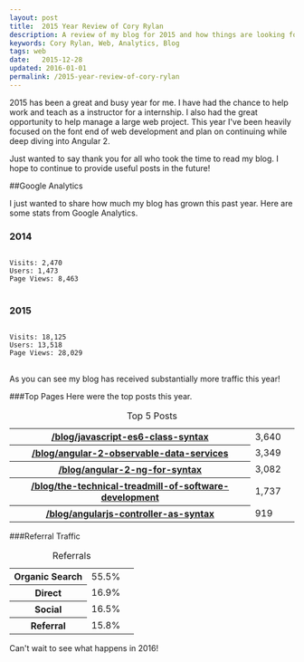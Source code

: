 ```yaml
---
layout: post
title:  2015 Year Review of Cory Rylan
description: A review of my blog for 2015 and how things are looking for the future.
keywords: Cory Rylan, Web, Analytics, Blog
tags: web
date:   2015-12-28
updated: 2016-01-01
permalink: /2015-year-review-of-cory-rylan
---
```



2015 has been a great and busy year for me. I have had the chance to help work and teach as a instructor
for a internship. I also had the great opportunity to help manage a large web project. This year I've been heavily focused
on the font end of web development and plan on continuing while deep diving into Angular 2.

Just wanted to say thank you for all who took the time to read my blog. I hope to continue to provide useful posts in the
future!

##Google Analytics

I just wanted to share how much my blog has grown this past year. Here are some stats from Google Analytics.

<h3>2014</h3>
<pre class="language-javascript">
<code>
Visits: 2,470
Users: 1,473
Page Views: 8,463
</code>
</pre>
<h3>2015</h3>
<pre class="language-javascript">
<code>
Visits: 18,125
Users: 13,518
Page Views: 28,029
</code>
</pre>

As you can see my blog has received substantially more traffic this year!

###Top Pages
Here were the top posts this year.

<table>
<caption>Top 5 Posts</caption>
<tbody>
    <tr>
        <th scope="row"><a href="/blog/javascript-es6-class-syntax">/blog/javascript-es6-class-syntax</a></th>
        <td>3,640</td>
        <td></td>
    </tr>
    <tr>
        <th scope="row"><a href="/blog/angular-2-observable-data-services">/blog/angular-2-observable-data-services</a></th>
        <td>3,349</td>
        <td></td>
    </tr>
    <tr>
        <th scope="row"><a href="/blog/angular-2-ng-for-syntax">/blog/angular-2-ng-for-syntax</a></th>
        <td>3,082</td>
        <td></td>
    </tr>
    <tr>
        <th scope="row"><a href="/blog/the-technical-treadmill-of-software-development">/blog/the-technical-treadmill-of-software-development</a></th>
        <td>1,737</td>
        <td></td>
    </tr>
    <tr>
        <th scope="row"><a href="/blog/angularjs-controller-as-syntax">/blog/angularjs-controller-as-syntax</a></th>
        <td>919</td>
        <td></td>
    </tr>
</tbody>
</table>

###Referral Traffic
<table>
<caption>Referrals</caption>
<tbody>
    <tr>
        <th scope="row">Organic Search</th>
        <td>55.5%</td>
        <td></td>
    </tr>
    <tr>
        <th scope="row">Direct</th>
        <td>16.9%</td>
        <td></td>
    </tr>
    <tr>
        <th scope="row">Social</th>
        <td>16.5%</td>
        <td></td>
    </tr>
    <tr>
        <th scope="row">Referral</th>
        <td>15.8%</td>
        <td></td>
    </tr>
</tbody>
</table>

Can't wait to see what happens in 2016!